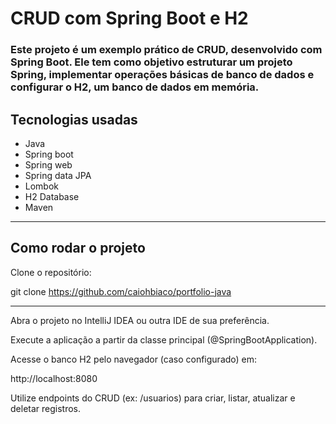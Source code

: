 # CRUD com Spring Boot e H2 
 
### Este projeto é um exemplo prático de CRUD, desenvolvido com Spring Boot. Ele tem como objetivo estruturar um projeto Spring, implementar operações básicas de banco de dados e configurar o H2, um banco de dados em memória.

## Tecnologias usadas  
- Java
- Spring boot
- Spring web
- Spring data JPA
- Lombok
- H2 Database
- Maven

---

## Como rodar o projeto

Clone o repositório:

git clone https://github.com/caiohbiaco/portfolio-java

---

Abra o projeto no IntelliJ IDEA ou outra IDE de sua preferência.

Execute a aplicação a partir da classe principal (@SpringBootApplication).

Acesse o banco H2 pelo navegador (caso configurado) em:

http://localhost:8080


Utilize endpoints do CRUD (ex: /usuarios) para criar, listar, atualizar e deletar registros.
